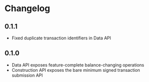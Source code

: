 # Changelog

## 0.1.1

* Fixed duplicate transaction identifiers in Data API

## 0.1.0

* Data API exposes feature-complete balance-changing operations
* Construction API exposes the bare minimum signed transaction submission API
